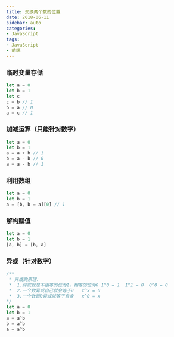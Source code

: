 ```yaml
---
title: 交换两个数的位置
date: 2018-06-11
sidebar: auto
categories:
- JavaScript
tags:
- JavaScript
- 前端
---
```


### 临时变量存储
```js
let a = 0
let b = 1
let c
c = b // 1
b = a // 0
a = c // 1
```

### 加减运算（只能针对数字）
```js
let a = 0
let b = 1
a = a + b // 1
b = a - b // 0
a = a - b // 1
```

### 利用数组
```js
let a = 0
let b = 1
a = [b, b = a][0] // 1
```

### 解构赋值
```js
let a = 0
let b = 1
[a, b] = [b, a]
```

### 异或（针对数字）
```js
/**
 * 异或的原理:
 *  1.异或就是不相等的位为1，相等的位为0 1^0 = 1  1^1 = 0  0^0 = 0
 *  2.一个数异或自己就会等于0   x^x = 0
 *  3.一个数跟0异或就等于自身   x^0 = x
*/
let a = 0
let b = 1
a = a^b
b = a^b
a = a^b
```
